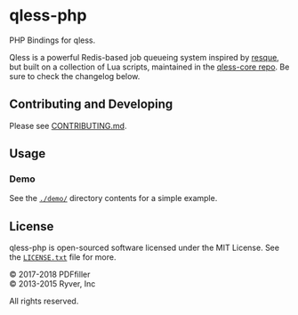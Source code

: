# qless-php

PHP Bindings for qless.


Qless is a powerful Redis-based job queueing system inspired by [resque](https://github.com/defunkt/resque#readme),
but built on a collection of Lua scripts, maintained in the [qless-core repo](https://github.com/seomoz/qless-core).
Be sure to check the changelog below.

## Contributing and Developing

Please see [CONTRIBUTING.md](https://github.com/pdffiller/qless-php/blob/master/CONTRIBUTING.md).

## Usage

### Demo

See the [`./demo/`](https://github.com/pdffiller/qless-php/tree/master/demo) directory contents for a simple example.


## License

qless-php is open-sourced software licensed under the MIT License.
See the [`LICENSE.txt`](https://github.com/pdffiller/qless-php/blob/master/LICENSE.txt) file for more.


© 2017-2018 PDFfiller<br>
© 2013-2015 Ryver, Inc <br>

All rights reserved.
